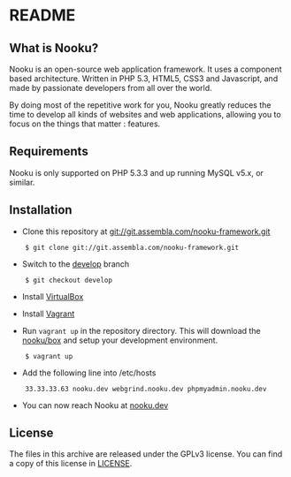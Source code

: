 README
======

What is Nooku?
--------------

Nooku is an open-source web application framework. It uses a component based architecture. Written in PHP 5.3, HTML5, CSS3 and Javascript, and made by passionate developers from all over the world. 

By doing most of the repetitive work for you, Nooku greatly reduces the time to develop all kinds of websites and web applications, allowing you to focus on the things that matter : features.


Requirements
------------

Nooku is only supported on PHP 5.3.3 and up running MySQL v5.x, or similar. 


Installation
------------

* Clone this repository at [git://git.assembla.com/nooku-framework.git](git://git.assembla.com/nooku-framework.git)

```
    $ git clone git://git.assembla.com/nooku-framework.git
```

* Switch to the [develop](https://nooku.assembla.com/code/nooku-framework/git/nodes/develop) branch

```
    $ git checkout develop
```

* Install [VirtualBox](http://www.virtualbox.org/)

* Install [Vagrant](http://downloads.vagrantup.com/)

* Run `vagrant up` in the repository directory. This will download the [nooku/box](http://github.com/nooku/nooku-server) and setup your development environment.

```
    $ vagrant up
```

* Add the following line into /etc/hosts

```
    33.33.33.63 nooku.dev webgrind.nooku.dev phpmyadmin.nooku.dev
```

* You can now reach Nooku at [nooku.dev](http://nooku.dev/)

License
-------

The files in this archive are released under the GPLv3 license. You can find a copy of this license in [LICENSE](develop/LICENSE.md).


